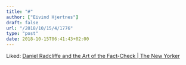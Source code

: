 ```yaml
---
title: "#"
author: ["Eivind Hjertnes"]
draft: false
url: "/2018/10/15/4/1776"
type: "post"
date: 2018-10-15T06:41:43+02:00
---
```


Liked:
[Daniel
Radcliffe and the Art of the Fact-Check | The New Yorker](https://www.newyorker.com/magazine/2018/10/15/daniel-radcliffe-and-the-art-of-the-fact-check)
